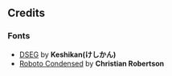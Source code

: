 ## Credits

### Fonts

* [DSEG](http://www.keshikan.net/fonts-e.html) by **Keshikan(けしかん)**
* [Roboto Condensed](https://fonts.google.com/specimen/Roboto+Condensed) by **Christian Robertson**
